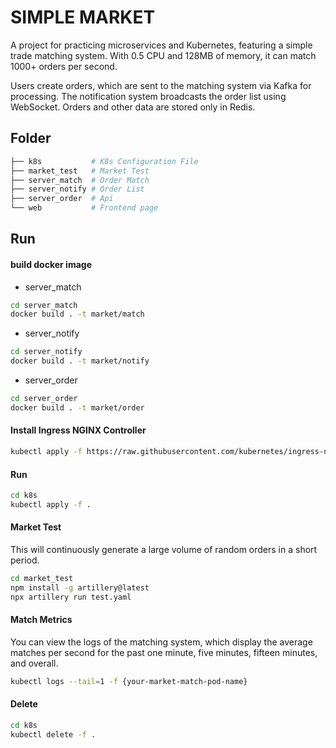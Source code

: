 # SIMPLE MARKET

A project for practicing microservices and Kubernetes, featuring a simple trade matching system. With 0.5 CPU and 128MB of memory, it can match 1000+ orders per second.

Users create orders, which are sent to the matching system via Kafka for processing. The notification system broadcasts the order list using WebSocket. Orders and other data are stored only in Redis.

## Folder

``` bash
├── k8s           # K8s Configuration File
├── market_test   # Market Test
├── server_match  # Order Match
├── server_notify # Order List
├── server_order  # Api
└── web           # Frontend page
```

## Run

#### build docker image

- server_match
``` bash
cd server_match
docker build . -t market/match
```

- server_notify
``` bash
cd server_notify
docker build . -t market/notify
```

- server_order
``` bash
cd server_order
docker build . -t market/order
```

#### Install Ingress NGINX Controller

```bash
kubectl apply -f https://raw.githubusercontent.com/kubernetes/ingress-nginx/controller-v1.12.0-beta.0/deploy/static/provider/cloud/deploy.yaml
```

#### Run

```bash
cd k8s
kubectl apply -f .
``` 

#### Market Test

This will continuously generate a large volume of random orders in a short period.

```bash
cd market_test
npm install -g artillery@latest
npx artillery run test.yaml
``` 

#### Match Metrics

You can view the logs of the matching system, which display the average matches per second for the past one minute, five minutes, fifteen minutes, and overall.

```bash
kubectl logs --tail=1 -f {your-market-match-pod-name}
```

#### Delete
```bash
cd k8s
kubectl delete -f .
``` 
